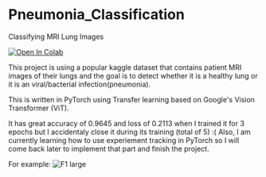 # Pneumonia_Classification
Classifying MRI Lung Images

<a href="https://colab.research.google.com/drive/1c2BaZU9N5aJUQL6D3tsdZqtM5Ed_g1aj?usp=sharing">
  <img src="https://colab.research.google.com/assets/colab-badge.svg" alt="Open In Colab"/>
</a>

This project is using a popular kaggle dataset that contains patient MRI images of their lungs and the goal is to detect whether it is a healthy lung or it is an viral/bacterial infection(pneumonia).

This is written in PyTorch using Transfer learning based on Google's Vision Transformer (ViT).

It has great accuracy of 0.9645 and loss of 0.2113 when I trained it for 3 epochs but I accidentaly close it during its training (total of 5) :( Also, I am currently learning how to use experiement tracking in PyTorch so I will come back later to implement that part and finish the project.

For example:
![F1 large](https://user-images.githubusercontent.com/97126484/236651950-13e5605e-fbc4-4b87-aa26-e066ebfb5fbd.jpg)

